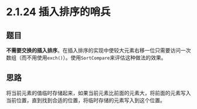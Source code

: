 # 2.1.24 插入排序的哨兵

## 题目

**不需要交换的插入排序**。在插入排序的实现中使较大元素右移一位只需要访问一次数组（而不用使用`exch()`）。使用`SortCompare`来评估这种做法的效果。

## 思路

将当前元素的值临时存储起来，如果当前元素比前面的元素大，将前面的元素写入当前位置，直到找到合适的位置，将临时存储的元素写入到这个位置。
